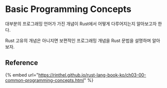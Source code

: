 # Basic Programming Concepts

대부분의 프로그래밍 언어가 가진 개념이 Rust에서 어떻게 다루어지는지 알아보고자 한다.&#x20;

Rust 고유의 개념은 아니지면 보편적인 프로그래밍 개념을 Rust 문법을 설명하며 알아보자.

## Reference

{% embed url="https://rinthel.github.io/rust-lang-book-ko/ch03-00-common-programming-concepts.html" %}
